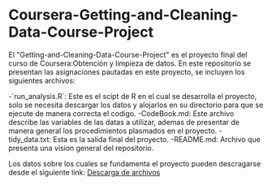 # Coursera-Getting-and-Cleaning-Data-Course-Project

El "Getting-and-Cleaning-Data-Course-Project" es el proyecto final del curso de Coursera:Obtención y limpieza de datos. En este repositorio se presentan las asignaciones pautadas en este proyecto, se incluyen los siguientes archivos:

-´run_analysis.R´: Este es el scipt de R en el cual se desarrolla el proyecto, solo se necesita descargar los datos y alojarlos en su directorio para que se ejecute de manera correcta el codigo.
-CodeBook.md: Este archivo describe las variables de las datas a utilizar, ademas de presentar de manera general los procedimientos plasmados en el proyecto.
-tidy_data.txt: Esta es la salida final del proyecto.
-README.md: Archivo que presenta una vision general del repositorio.

Los datos sobre los cuales se fundamenta el proyecto pueden descragarse desde el siguiente link: [Descarga de archivos](http://archive.ics.uci.edu/ml/datasets/Human+Activity+Recognition+Using+Smartphones#)



